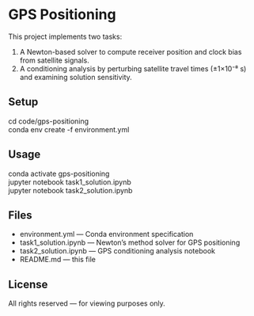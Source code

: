 # GPS Positioning

This project implements two tasks:
1. A Newton-based solver to compute receiver position and clock bias from satellite signals.
2. A conditioning analysis by perturbing satellite travel times (±1×10⁻⁸ s) and examining solution sensitivity.

## Setup

cd code/gps-positioning  
conda env create -f environment.yml

## Usage

conda activate gps-positioning  
jupyter notebook task1_solution.ipynb  
jupyter notebook task2_solution.ipynb

## Files

- environment.yml — Conda environment specification  
- task1_solution.ipynb — Newton’s method solver for GPS positioning  
- task2_solution.ipynb — GPS conditioning analysis notebook  
- README.md — this file

## License

All rights reserved — for viewing purposes only.
